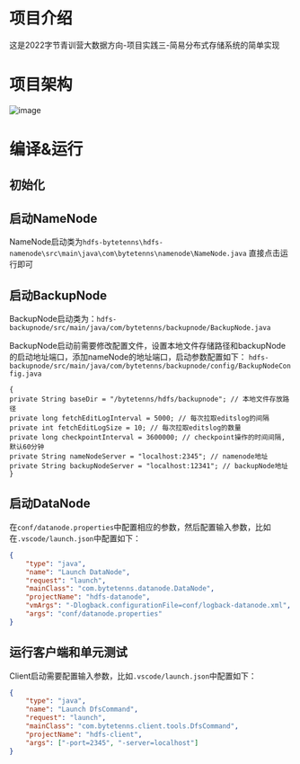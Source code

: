# 项目介绍 #
这是2022字节青训营大数据方向-项目实践三-简易分布式存储系统的简单实现
# 项目架构 #
![image](https://user-images.githubusercontent.com/46276651/187206005-49d8c2e9-5982-4fa3-85f0-80f43f18d76b.png)
# 编译&运行 #

## 初始化 ##

## 启动NameNode ##
NameNode启动类为`hdfs-bytetenns\hdfs-namenode\src\main\java\com\bytetenns\namenode\NameNode.java`
直接点击运行即可
## 启动BackupNode ##
BackupNode启动类为：`hdfs-backupnode/src/main/java/com/bytetenns/backupnode/BackupNode.java`    

BackupNode启动前需要修改配置文件，设置本地文件存储路径和backupNode的启动地址端口，添加nameNode的地址端口，启动参数配置如下：
`hdfs-backupnode/src/main/java/com/bytetenns/backupnode/config/BackupNodeConfig.java`  
```text
{
private String baseDir = "/bytetenns/hdfs/backupnode"; // 本地文件存放路径
private long fetchEditLogInterval = 5000; // 每次拉取editslog的间隔
private int fetchEditLogSize = 10; // 每次拉取editslog的数量
private long checkpointInterval = 3600000; // checkpoint操作的时间间隔, 默认60分钟
private String nameNodeServer = "localhost:2345"; // namenode地址
private String backupNodeServer = "localhost:12341"; // backupNode地址
}
```

## 启动DataNode ##
在`conf/datanode.properties`中配置相应的参数，然后配置输入参数，比如在`.vscode/launch.json`中配置如下：
```json
{
    "type": "java",
    "name": "Launch DataNode",
    "request": "launch",
    "mainClass": "com.bytetenns.datanode.DataNode",
    "projectName": "hdfs-datanode",
    "vmArgs": "-Dlogback.configurationFile=conf/logback-datanode.xml",
    "args": "conf/datanode.properties"
}
```

## 运行客户端和单元测试 ##
Client启动需要配置输入参数，比如`.vscode/launch.json`中配置如下：

```json
{
    "type": "java",
    "name": "Launch DfsCommand",
    "request": "launch",
    "mainClass": "com.bytetenns.client.tools.DfsCommand",
    "projectName": "hdfs-client",
    "args": ["-port=2345", "-server=localhost"]
}
```
